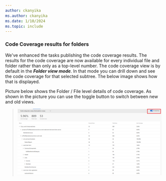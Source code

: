 ```yaml
---
author: ckanyika
ms.author: ckanyika
ms.date: 1/10/2024
ms.topic: include
---
```


### Code Coverage results for folders

We've enhanced the tasks publishing the code coverage results. The results for the code coverage are now available for every individual file and folder rather than only as a top-level number. The code coverage view is by default in the ***Folder view mode***. In that mode you can drill down and see the code coverage for that selected subtree. The below image shows how that is displayed.

Picture below shows the Folder / File level details of code coverage. As shown in the picture you can use the toggle button to switch between new and old views.

> ![Multiple repository widget to GA](../../media/232-reporting-01.png)
 